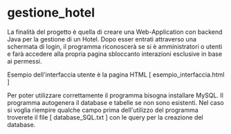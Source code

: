 # gestione_hotel
La finalità del progetto è quella di creare una Web-Application con backend Java per la gestione di un Hotel.
Dopo esser entrati attraverso una schermata di login, il programma riconoscerà se si è amministratori o utenti e farà accedere alla propria pagina sbloccanto interazioni esclusive in base ai permessi.

Esempio dell'interfaccia utente è la pagina HTML [ esempio_interfaccia.html ]

Per poter utilizzare correttamente il programma bisogna installare MySQL. Il programma autogenera il database e tabelle se non sono esistenti. Nel caso si voglia riempire qualche campo prima dell'utilizzo del programma troverete il file [ database_SQL.txt ] con le query per la creazione del database.

